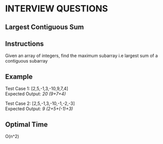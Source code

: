 # INTERVIEW QUESTIONS

## Largest Contiguous Sum

## Instructions
Given an array of integers, find the maximum subarray i.e largest sum of a contiguous subarray

## Example
Test Case 1: [2,5,-1,3,-10,9,7,4]    
Expected Output: *20 (9+7+4)*

Test Case 2: [2,5,-1,3,-10,-1,-2,-3]    
Expected Output: *9 (2+5+(-1)+3)*

## Optimal Time
O(n^2)


